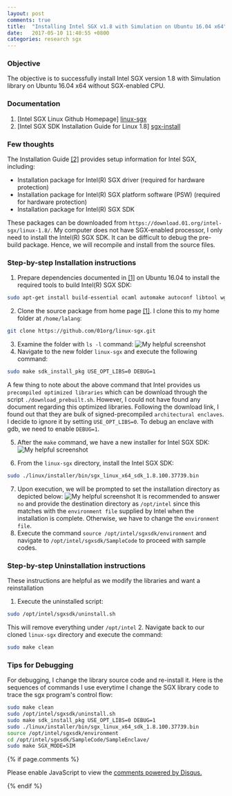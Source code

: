 ```yaml
---
layout: post
comments: true
title:  "Installing Intel SGX v1.8 with Simulation on Ubuntu 16.04 x64"
date:   2017-05-10 11:40:55 +0800
categories: research sgx
---
```

### Objective
The objective is to successfully install Intel SGX version 1.8 with Simulation library on Ubuntu 16.04 x64 without SGX-enabled CPU.

### Documentation
1. [Intel SGX Linux Github Homepage] [linux-sgx]
2. [Intel SGX SDK Installation Guide for Linux 1.8] [sgx-install]


### Few thoughts
The Installation Guide [[2]][sgx-install] provides setup information for Intel SGX, including:
* Installation package for Intel(R) SGX driver (required for hardware protection)
* Installation package for Intel(R) SGX platform software (PSW) (required for hardware protection)
* Installation package for Intel(R) SGX SDK

These packages can be downloaded from `https://download.01.org/intel-sgx/linux-1.8/`. My computer does not have SGX-enabled processor, I only need to install the Intel(R) SGX SDK. It can be difficult to debug the pre-build package. Hence, we will recompile and install from the source files.
### Step-by-step Installation instructions

1. Prepare dependencies documented in [[1]][linux-sgx] on Ubuntu 16.04 to install the required tools to build Intel(R) SGX SDK:
```bash
sudo apt-get install build-essential ocaml automake autoconf libtool wget python
```
2. Clone the source package from home page [[1]][linux-sgx]. I clone this to my home folder at `/home/lalang`:
```bash
git clone https://github.com/01org/linux-sgx.git
```
3. Examine the folder with `ls -l` command:
![My helpful screenshot]({{site.url}}/images/ls.png)
4. Navigate to the new folder `linux-sgx` and execute the following command:
```bash
sudo make sdk_install_pkg USE_OPT_LIBS=0 DEBUG=1
```
A few thing to note about the above command that Intel provides us `precompiled optimized libraries` which can be download through the script `./download_prebuilt.sh`. However, I could not have found any document regarding this optimized libraries. Following the download link, I found out that they are bulk of signed-precompiled `architectural enclaves`. I decide to ignore it by setting `USE_OPT_LIBS=0`. To debug an enclave with gdb, we need to enable `DEBUG=1`.

5. After the `make` command, we have a new installer for Intel SGX SDK:
![My helpful screenshot]({{site.url}}/images/installer.png)

6. From the `linux-sgx` directory, install the Intel SGX SDK:
```bash
sudo ./linux/installer/bin/sgx_linux_x64_sdk_1.8.100.37739.bin
```
7. Upon execution, we will be prompted to set the installation directory as depicted below:
![My helpful screenshot]({{site.url}}/images/complete.png)
It is recommended to answer `no` and provide the destination directory as `/opt/intel` since this matches with the `environment file` supplied by Intel when the installation is complete. Otherwise, we have to change the `environment file`.
8. Execute the command ```source /opt/intel/sgxsdk/environment``` and navigate to `/opt/intel/sgxsdk/SampleCode` to proceed with sample codes.

### Step-by-step Uninstallation instructions
These instructions are helpful as we modify the libraries and want a reinstallation
1. Execute the uninstalled script:
```bash
sudo /opt/intel/sgxsdk/uninstall.sh
```
This will remove everything under `/opt/intel`
2. Navigate back to our cloned `linux-sgx` directory and execute the command:
```bash
sudo make clean
```

### Tips for Debugging
For debugging, I change the library source code and re-install it. Here is the sequences of commands I use everytime I change the SGX library code to trace the sgx program's control flow:
```bash
sudo make clean
sudo /opt/intel/sgxsdk/uninstall.sh
sudo make sdk_install_pkg USE_OPT_LIBS=0 DEBUG=1
sudo ./linux/installer/bin/sgx_linux_x64_sdk_1.8.100.37739.bin
source /opt/intel/sgxsdk/environment
cd /opt/intel/sgxsdk/SampleCode/SampleEnclave/
sudo make SGX_MODE=SIM
```
[linux-sgx]:https://github.com/01org/linux-sgx
[sgx-install]:https://download.01.org/intel-sgx/linux-1.8/docs/Intel_SGX_SDK_Installation_Guide_Linux_1.8_Open_Source.pdf


{% if page.comments %} 
<div id="disqus_thread"></div>
<script>

/**
*  RECOMMENDED CONFIGURATION VARIABLES: EDIT AND UNCOMMENT THE SECTION BELOW TO INSERT DYNAMIC VALUES FROM YOUR PLATFORM OR CMS.
*  LEARN WHY DEFINING THESE VARIABLES IS IMPORTANT: https://disqus.com/admin/universalcode/#configuration-variables*/

var disqus_config = function () {
this.page.url = "https://lalanguyen.github.io/research/sgx/2017/05/10/Installing-Intel-SGX-v1.8-with-Simulation-on-Ubuntu-16.04-x64-bit.html";  // Replace PAGE_URL with your page's canonical URL variable
this.page.identifier = {{page_id}}; // Replace PAGE_IDENTIFIER with your page's unique identifier variable
};

(function() { // DON'T EDIT BELOW THIS LINE
var d = document, s = d.createElement('script');
s.src = 'https://sgx-install.disqus.com/embed.js';
s.setAttribute('data-timestamp', +new Date());
(d.head || d.body).appendChild(s);
})();
</script>
<noscript>Please enable JavaScript to view the <a href="https://disqus.com/?ref_noscript">comments powered by Disqus.</a></noscript>
                            

{% endif %}  